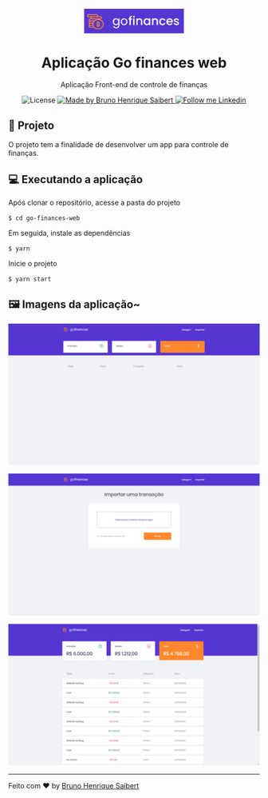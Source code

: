 <p align="center">
    <img alt="Go finances web" src="https://raw.githubusercontent.com/BrunoSaibert/go-finances-web/master/src/assets/go-finances-web.png" width="200px" />
</p>

<h1 align="center">
  Aplicação Go finances web
</h1>

<p align="center">Aplicação Front-end de controle de finanças</p>

<p align="center">
  <img alt="License" src="https://img.shields.io/badge/license-MIT-191A1E">

  <a href="https://github.com/BrunoSaibert">
    <img alt="Made by Bruno Henrique Saibert" src="https://img.shields.io/badge/Made%20by-Bruno%20Henrique%20Saibert-191A1E">
  </a>

  <a href="https://linkedin.com/in/brunohenriquesaibert">
    <img alt="Follow me Linkedin" src="https://img.shields.io/badge/Follow%20up-brunohenriquesaibert-191A1E?style=social&logo=linkedin">
  </a>
</p>

## 🚀 Projeto

O projeto tem a finalidade de desenvolver um app para controle de finanças.

## 💻 Executando a aplicação

Após clonar o repositório, acesse a pasta do projeto

```
$ cd go-finances-web
```

Em seguida, instale as dependências

```
$ yarn
```

Inicie o projeto

```
$ yarn start
```

## 🖼 Imagens da aplicação~

<p align="center">
    <img alt="Go finances web" src="https://raw.githubusercontent.com/BrunoSaibert/go-finances-web/master/src/assets/go-finances-web-1.jpg" />
</p>

<p align="center">
    <img alt="Go finances web" src="https://raw.githubusercontent.com/BrunoSaibert/go-finances-web/master/src/assets/go-finances-web-2.jpg" />
</p>

<p align="center">
    <img alt="Go finances web" src="https://raw.githubusercontent.com/BrunoSaibert/go-finances-web/master/src/assets/go-finances-web-3.jpg" />
</p>

---

Feito com ♥ by [Bruno Henrique Saibert](https://www.linkedin.com/in/brunohenriquesaibert)
